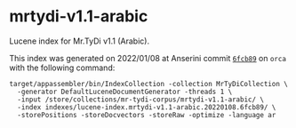 # mrtydi-v1.1-arabic

Lucene index for Mr.TyDi v1.1 (Arabic).

This index was generated on 2022/01/08 at Anserini commit [`6fcb89`](https://github.com/castorini/anserini/commit/6fcb896c61e2b8cf2f235def3e95dda5fe4cd2fc) on `orca` with the following command:

```
target/appassembler/bin/IndexCollection -collection MrTyDiCollection \
  -generator DefaultLuceneDocumentGenerator -threads 1 \
  -input /store/collections/mr-tydi-corpus/mrtydi-v1.1-arabic/ \
  -index indexes/lucene-index.mrtydi-v1.1-arabic.20220108.6fcb89/ \
  -storePositions -storeDocvectors -storeRaw -optimize -language ar
```